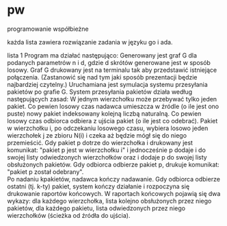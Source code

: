 # pw
programowanie współbieżne

każda lista zawiera rozwiązanie zadania w języku go i ada.

lista 1
    Program ma działać następująco:
        Generowany jest graf G dla podanych parametrów n i d, gdzie d skrótów generowane jest w sposób losowy.
        Graf G drukowany jest na terminalu tak aby przedstawić istniejące połączenia. (Zastanowić się nad tym jaki sposób prezentacji będzie najbardziej czytelny.)
        Uruchamiana jest symulacja systemu przesyłania pakietów po grafie G.
    System  przesyłania pakietów działa według następujących zasad:
        W jednym wierzchołku może przebywać tylko jeden pakiet.
        Co pewien losowy czas nadawca umieszcza w źródle (o ile jest ono puste) nowy pakiet indeksowany kolejną liczbą naturalną.
        Co pewien losowy czas odbiorca odbiera z ujścia pakiet (o ile jest co odebrać).
        Pakiet w wierzchołku i, po odczekaniu losowego czasu, wybiera losowo jeden wierzchołek j ze zbioru N(i) i czeka aż będzie mógł się do niego przemieścić. 
        Gdy pakiet p dotrze do wierzchołka i drukowany jest komunikat:
        "pakiet p jest w wierzchołku i"
        i jednocześnie p dodaje i do swojej listy odwiedzonych wierzchołków oraz i dodaje p do swojej listy obsłużonych pakietów.
        Gdy odbiorca odbierze pakiet p, drukuje komunikat:
        "pakiet p został odebrany".     
        Po nadaniu kpakietów, nadawca kończy nadawanie.
        Gdy odbiorca odbierze ostatni (tj. k-ty)  pakiet, system kończy działanie i rozpoczyna się drukowanie raportów końcowych.
        W raportach końcowych pojawią się dwa wykazy:
        dla każdego wierzchołka, lista kolejno obsłużonych przez niego pakietów, 
        dla każdego pakietu, lista odwiedzonych przez niego wierzchołków  (ścieżka od źródła do ujścia).
